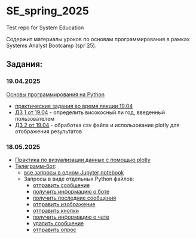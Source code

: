 # SE_spring_2025
Test repo for System Education

Содержит материалы уроков по основам программирования в рамках Systems Analyst Bootcamp (spr`25).

## Задания:

### 19.04.2025
[Основы программирования на Python](./pythonBase/)
- [практические задания во время лекции 19.04](./pythonBase/theory_work.ipynb)
- [ДЗ 1 от 19.04](./pythonBase/leapYear.py) - определить високосный ли год, введенный пользователем
- [ДЗ 2 от 19.04](./pythonBase/RadarChart.ipynb) - обработка csv файла и использование plotly для отображения результатов

### 18.05.2025
- [Практика по визуализации данных с помощью plotly](./dataVis/tasks.ipynb)
- [Телеграмм-бот](./TG_bot/):
    - [все запросы в одном Jupyter notebook](./TG_bot/summary.ipynb)
    - Запросы в виде отдельных Python файлов:
        - [отправить сообщение](./TG_bot/testRequests/send_msg.py)
        - [получить информацию о боте]()
        - [получить последние сообщения]()
        - [отправить изображение]()
        - [отправить кнопки]()
        - [получить информацию о чате]()
        - [удалить сообщение]()
        - [отправить опрос]()
